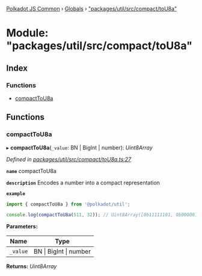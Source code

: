 [Polkadot JS Common](../README.md) › [Globals](../globals.md) › ["packages/util/src/compact/toU8a"](_packages_util_src_compact_tou8a_.md)

# Module: "packages/util/src/compact/toU8a"

## Index

### Functions

* [compactToU8a](_packages_util_src_compact_tou8a_.md#compacttou8a)

## Functions

###  compactToU8a

▸ **compactToU8a**(`_value`: BN | BigInt | number): *Uint8Array*

*Defined in [packages/util/src/compact/toU8a.ts:27](https://github.com/polkadot-js/common/blob/1c6b4bfc/packages/util/src/compact/toU8a.ts#L27)*

**`name`** compactToU8a

**`description`** Encodes a number into a compact representation

**`example`** 
<BR>

```javascript
import { compactToU8a } from '@polkadot/util';

console.log(compactToU8a(511, 32)); // Uint8Array([0b11111101, 0b00000111])
```

**Parameters:**

Name | Type |
------ | ------ |
`_value` | BN &#124; BigInt &#124; number |

**Returns:** *Uint8Array*

